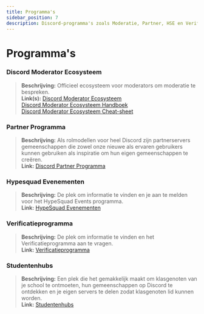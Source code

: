 ```yaml
---
title: Programma's
sidebar_position: 7
description: Discord-programma's zoals Moderatie, Partner, HSE en Verificatie.
---
```


# Programma's

### **Discord Moderator Ecosysteem** 
> __Beschrijving:__ Officieel ecosysteem voor moderators om moderatie te bespreken.  <br/>
__Link(s):__ [Discord Moderator Ecosysteem](https://blog.discord.com/announcing-the-discord-moderator-academy-exam-a1bcb5b9d405)   <br/>
[Discord Moderator Ecosysteem Handboek](https://drive.google.com/file/d/1rCCi7UZ3BAS38T-zwBVpmTb13m8z7avW/view)   <br/>
[Discord Moderator Ecosysteem Cheat-sheet](https://drive.google.com/file/d/1ir-H91-yfskFO4wjEQCtc81ip9XErl9l/view)

### **Partner Programma**
> __Beschrijving:__ Als rolmodellen voor heel Discord zijn partnerservers gemeenschappen die zowel onze nieuwe als ervaren gebruikers kunnen gebruiken als inspiratie om hun eigen gemeenschappen te creëren.   <br/>
__Link:__ [Discord Partner Programma](https://dis.gd/partners)

### **Hypesquad Evenementen**
> __Beschrijving:__ De plek om informatie te vinden en je aan te melden voor het HypeSquad Events programma.   <br/>
__Link:__ [HypeSquad Evenementen](https://dis.gd/hypesquad)

### **Verificatieprogramma**
> __Beschrijving:__ De plek om informatie te vinden en het Verificatieprogramma aan te vragen.   <br/>
__Link:__ [Verificatieprogramma](https://dis.gd/verification)

### **Studentenhubs**
> __Beschrijving:__ Een plek die het gemakkelijk maakt om klasgenoten van je school te ontmoeten, hun gemeenschappen op Discord te ontdekken en je eigen servers te delen zodat klasgenoten lid kunnen worden.   <br/>
__Link:__ [Studentenhubs](https://dis.gd/studenthubs)
